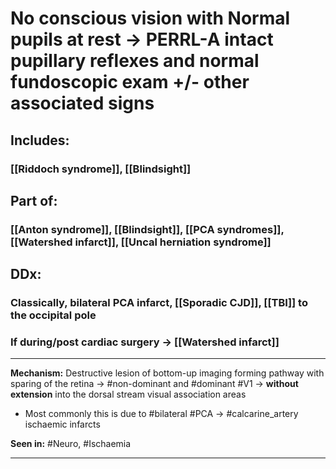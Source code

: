 # No conscious vision with Normal pupils at rest -> PERRL-A intact pupillary reflexes and normal fundoscopic exam +/- other associated signs

## Includes:
### [[Riddoch syndrome]], [[Blindsight]] 

## Part of:
### [[Anton syndrome]], [[Blindsight]], [[PCA syndromes]], [[Watershed infarct]], [[Uncal herniation syndrome]]
## DDx: 
### Classically, bilateral PCA infarct, [[Sporadic CJD]], [[TBI]] to the occipital pole
### If during/post cardiac surgery -> [[Watershed infarct]]

---
**Mechanism:** Destructive lesion of bottom-up imaging forming pathway with sparing of the retina -> #non-dominant and #dominant #V1 -> **without extension** into the dorsal stream visual association areas
- Most commonly this is due to #bilateral #PCA -> #calcarine_artery ischaemic infarcts

**Seen in:** #Neuro, #Ischaemia  

---
